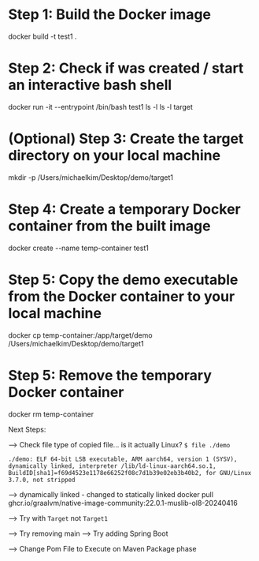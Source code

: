 # Step 1: Build the Docker image
docker build -t test1 .

# Step 2: Check if was created / start an interactive bash shell
docker run -it --entrypoint /bin/bash test1
ls -l
ls -l target

# (Optional) Step 3: Create the target directory on your local machine
mkdir -p /Users/michaelkim/Desktop/demo/target1

# Step 4: Create a temporary Docker container from the built image
docker create --name temp-container test1

# Step 5: Copy the demo executable from the Docker container to your local machine
docker cp temp-container:/app/target/demo /Users/michaelkim/Desktop/demo/target1

# Step 5: Remove the temporary Docker container
docker rm temp-container



Next Steps:

--> Check file type of copied file... is it actually Linux?
`$ file ./demo`
```
./demo: ELF 64-bit LSB executable, ARM aarch64, version 1 (SYSV), dynamically linked, interpreter /lib/ld-linux-aarch64.so.1, BuildID[sha1]=f69d4523e1178e66252f08c7d1b39e02eb3b40b2, for GNU/Linux 3.7.0, not stripped
```

--> dynamically linked - changed to statically linked 
docker pull ghcr.io/graalvm/native-image-community:22.0.1-muslib-ol8-20240416


--> Try with `Target` not `Target1`

--> Try removing main
--> Try adding Spring Boot

--> Change Pom File to Execute on Maven Package phase
